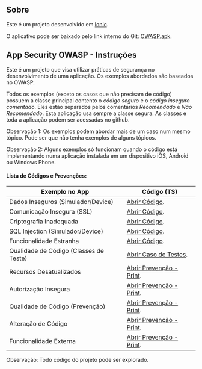 ## Sobre

Este é um projeto desenvolvido em [Ionic](http://ionicframework.com/).

O aplicativo pode ser baixado pelo link interno do Git: [OWASP.apk](https://github.com/Wpdas/SecurityOWASP/blob/master/OWASP.apk).

## App Security OWASP - Instruções

Este é um projeto que visa utilizar práticas de segurança no desenvolvimento de uma aplicação. 
Os exemplos abordados são baseados no OWASP.

Todos os exemplos (exceto os casos que não precisam de código) 
possuem a classe principal contento o *código seguro* e o *código inseguro comentado*.
Eles estão separados pelos comentários *Recomendado* e *Não Recomendado*. 
Esta aplicação usa sempre a classe segura. As classes e toda a aplicação podem ser acessadas no github.

Observação 1: Os exemplos podem abordar mais de um caso num mesmo tópico. 
Pode ser que não tenha exemplos de alguns tópicos.

Observação 2: Alguns exemplos só funcionam quando o código está implementando 
numa aplicação instalada em um dispositivo iOS, Android ou Windows Phone.

#### Lista de Códigos e Prevenções:
| Exemplo no App | Código (TS) |
| --- | --- |
| Dados Inseguros (Simulador/Device) | [Abrir Código](https://github.com/Wpdas/SecurityOWASP/blob/master/src/pages/m2-unsafe-data/m2-unsafe-data.ts). |
| Comunicação Insegura (SSL) | [Abrir Código](https://github.com/Wpdas/SecurityOWASP/blob/master/src/pages/m3-unsafe-communication/m3-unsafe-communication.ts). |
| Criptografia Inadequada | [Abrir Código](https://github.com/Wpdas/SecurityOWASP/blob/master/src/pages/m5-no-encryption/m5-no-encryption.ts). |
| SQL Injection (Simulador/Device) | [Abrir Código](https://github.com/Wpdas/SecurityOWASP/blob/master/src/pages/m5-sql-injection/m5-sql-injection.ts). |
| Funcionalidade Estranha | [Abrir Código](https://github.com/Wpdas/SecurityOWASP/blob/master/src/pages/m10-extraneous-functionality/m10-extraneous-functionality.ts). |
| Qualidade de Código (Classes de Teste) | [Abrir Caso de Testes](https://github.com/Wpdas/JMeter-Node-using-TDD/tree/master/test). |
| Recursos Desatualizados | [Abrir Prevenção - Print](https://github.com/Wpdas/SecurityOWASP/blob/master/screenshots/RecursosDesatualizados.png). |
| Autorização Insegura | [Abrir Prevenção - Print](https://github.com/Wpdas/SecurityOWASP/blob/master/screenshots/AutorizacaoInsegura.png). |
| Qualidade de Código (Prevenção) | [Abrir Prevenção - Print](https://github.com/Wpdas/SecurityOWASP/blob/master/screenshots/QualidadeCodigo.png). |
| Alteração de Código | [Abrir Prevenção - Print](https://github.com/Wpdas/SecurityOWASP/blob/master/screenshots/AlteracaoCodigo.png). |
| Funcionalidade Externa | [Abrir Prevenção - Print](https://github.com/Wpdas/SecurityOWASP/blob/master/screenshots/FuncionalidadeExterna.png). |

Observação: Todo código do projeto pode ser explorado.